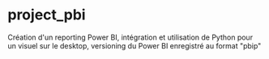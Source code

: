 # project_pbi
Création d'un reporting Power BI, intégration et utilisation de Python pour un visuel sur le desktop, versioning du Power BI enregistré au format "pbip"

